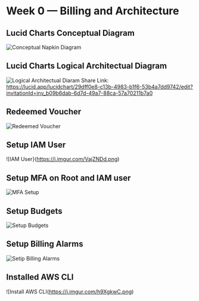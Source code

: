 # Week 0 — Billing and Architecture

## Lucid Charts Conceptual Diagram
![Conceptual Napkin Diagram](https://i.imgur.com/DAft1eH.png)

## Lucid Charts Logical Architectual Diagram
![Logical Architectual Diaram](https://i.imgur.com/vUw6EU1.png)
Share Link: https://lucid.app/lucidchart/29dff0e8-c13b-4983-b1f6-53b4a7dd9742/edit?invitationId=inv_b09b6dab-6d7d-49a7-88ca-57a70211b7a0

## Redeemed Voucher
![Redeemed Voucher](https://i.imgur.com/jgHkmIC.png)

## Setup IAM User
![IAM User}(https://i.imgur.com/VajZNDd.png)

## Setup MFA on Root and IAM user
![MFA Setup](https://i.imgur.com/UX8dK5V.png)

## Setup Budgets
![Setup Budgets](https://i.imgur.com/GH8r3ej.png)

## Setup Billing Alarms
![Setip Billing Alarms](https://i.imgur.com/2uP5QPc.png)

## Installed AWS CLI
![Install AWS CLI(https://i.imgur.com/h9XgkwC.png)
